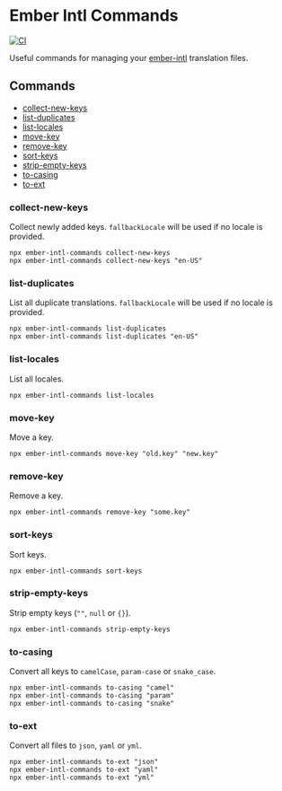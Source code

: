 # Ember Intl Commands

[![CI](https://github.com/bertdeblock/ember-intl-commands/workflows/CI/badge.svg)](https://github.com/bertdeblock/ember-intl-commands/actions?query=workflow%3ACI)

Useful commands for managing your [ember-intl](https://github.com/ember-intl/ember-intl) translation files.

## Commands

- [collect-new-keys](#collect-new-keys)
- [list-duplicates](#list-duplicates)
- [list-locales](#list-locales)
- [move-key](#move-key)
- [remove-key](#remove-key)
- [sort-keys](#sort-keys)
- [strip-empty-keys](#strip-empty-keys)
- [to-casing](#to-casing)
- [to-ext](#to-ext)

### collect-new-keys

Collect newly added keys. `fallbackLocale` will be used if no locale is provided.

```shell
npx ember-intl-commands collect-new-keys
npx ember-intl-commands collect-new-keys "en-US"
```

### list-duplicates

List all duplicate translations. `fallbackLocale` will be used if no locale is provided.

```shell
npx ember-intl-commands list-duplicates
npx ember-intl-commands list-duplicates "en-US"
```

### list-locales

List all locales.

```shell
npx ember-intl-commands list-locales
```

### move-key

Move a key.

```shell
npx ember-intl-commands move-key "old.key" "new.key"
```

### remove-key

Remove a key.

```shell
npx ember-intl-commands remove-key "some.key"
```

### sort-keys

Sort keys.

```shell
npx ember-intl-commands sort-keys
```

### strip-empty-keys

Strip empty keys (`""`, `null` or `{}`).

```shell
npx ember-intl-commands strip-empty-keys
```

### to-casing

Convert all keys to `camelCase`, `param-case` or `snake_case`.

```shell
npx ember-intl-commands to-casing "camel"
npx ember-intl-commands to-casing "param"
npx ember-intl-commands to-casing "snake"
```

### to-ext

Convert all files to `json`, `yaml` or `yml`.

```shell
npx ember-intl-commands to-ext "json"
npx ember-intl-commands to-ext "yaml"
npx ember-intl-commands to-ext "yml"
```

